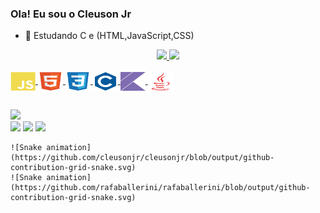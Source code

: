 ### Ola! Eu sou o Cleuson Jr

- 🌱 Estudando C e (HTML,JavaScript,CSS)

<div align="center">
  <a href="https://github.com/CleusonJr">
  <img height="180em" src="https://github-readme-stats.vercel.app/api?username=CleusonJr&show_icons=true&theme=radical&include_all_commits=true&count_private=true"/>
  <img height="180em" src="https://github-readme-stats.vercel.app/api/top-langs/?username=CleusonJr&layout=compact&langs_count=7&theme=radical"/>
</div>
  
  <div style="display: inline_block"><br>
  <img align="center" alt="CJ-Js" height="30" width="40" src="https://raw.githubusercontent.com/devicons/devicon/master/icons/javascript/javascript-plain.svg"> 
  <img align="center" alt="CJ-HTML" height="30" width="40" src="https://raw.githubusercontent.com/devicons/devicon/master/icons/html5/html5-original.svg">
  <img align="center" alt="CJ-CSS" height="30" width="40" src="https://raw.githubusercontent.com/devicons/devicon/master/icons/css3/css3-original.svg">
  <img align="center" alt="CJ-C" height="30" width="40" src="https://raw.githubusercontent.com/devicons/devicon/master/icons/c/c-plain.svg">
  <img align="center" alt="CJ-Kotlin" height="30" width="40" src="https://raw.githubusercontent.com/devicons/devicon/master/icons/kotlin/kotlin-plain.svg">
    <img align="center" alt="CJ-Java" height="30" width="40" src="https://raw.githubusercontent.com/devicons/devicon/master/icons/java/java-plain.svg">
       
 ##
    
  <div>
   
 <a href="https://www.instagram.com/cleuson.evan/" target="_blank"><img src="https://img.shields.io/badge/-Instagram-%23E4405F?style=for-the-badge&logo=instagram&logoColor=white" target="_blank"></a> 	
 <a href="https://discord.gg/D3GHG4H8" target="_blank"><img src="https://img.shields.io/badge/Discord-7289DA?style=for-the-badge&logo=discord&logoColor=white" target="_blank"></a> 
  <a href = "cleusonevanjr@gmail.com"><img src="https://img.shields.io/badge/-Gmail-%23333?style=for-the-badge&logo=gmail&logoColor=white" target="_blank"></a>
  <a href="linkedin.com/in/cleuson-evangelista-junior-25a1ab167" target="_blank"><img src="https://img.shields.io/badge/-LinkedIn-%230077B5?style=for-the-badge&logo=linkedin&logoColor=white" target="_blank"></a> 
    
    ![Snake animation](https://github.com/cleusonjr/cleusonjr/blob/output/github-contribution-grid-snake.svg)
    ![Snake animation](https://github.com/rafaballerini/rafaballerini/blob/output/github-contribution-grid-snake.svg)
 
 
  </div>
    
    
